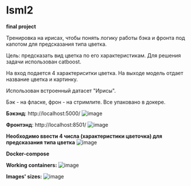# lsml2
**final project**

Тренировка на ирисах, чтобы понять логику работы бэка и фронта под капотом для предсказания типа цветка. 

Цель: предсказать вид цветка по его характеристикам. Для решения задачи использован catboost. 

На вход подается 4 характериситки цветка. На выходе модель отдает название цветка и картинку. 

Использован встроенный датасет "Ирисы". 

Бэк - на фласке, фрон - на стримлите. Все упаковано в докере. 

**Бэкэнд**: http://localhost:5000/
![image](https://github.com/Ekaterina-Ivanch/lsml2/assets/112615409/8bf10118-c36d-4501-b6ac-288a3bb2e82c)

**Фронтэнд**: http://localhost:8501/ 
![image](https://github.com/Ekaterina-Ivanch/lsml2/assets/112615409/6a8db4f5-f67d-4b56-b36b-f2fa820bf068)



**Необходимо ввести 4 числа (характеристики цветочка) для предсказания типа цветка** 
![image](https://github.com/Ekaterina-Ivanch/lsml2/assets/112615409/b3f84109-04a9-4643-b520-2462fc4e9d7e)


**Docker-compose**

**Working containers:**
![image](https://github.com/Ekaterina-Ivanch/lsml2/assets/112615409/379f628b-fcb7-4c42-92df-04d7c4c59102)

**Images' sizes:**
![image](https://github.com/Ekaterina-Ivanch/lsml2/assets/112615409/ab7c0979-b31f-461a-85b3-ae56e3288b5c)

